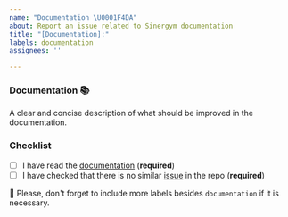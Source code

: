 ```yaml
---
name: "Documentation \U0001F4DA"
about: Report an issue related to Sinergym documentation
title: "[Documentation]:"
labels: documentation
assignees: ''

---
```


### Documentation 📚

A clear and concise description of what should be improved in the documentation.

### Checklist

- [ ] I have read the [documentation](https://ugr-sail.github.io/sinergym/compilation/html/index.html) (**required**)
- [ ] I have checked that there is no similar [issue](https://github.com/ugr-sail/sinergym/issues) in the repo (**required**)

:pencil: Please, don't forget to include more labels besides `documentation` if it is necessary.
<!--- This Template is an edited version of the one from https://github.com/DLR-RM/stable-baselines3 -->
